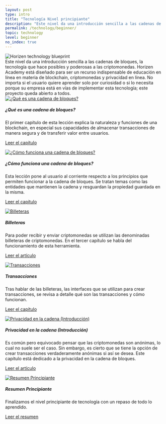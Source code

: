 ```yaml
---
layout: post
type: intro
title: "Tecnología Nivel principiante"
description: "Este nivel da una introducción sencilla a las cadenas de bloques, la tecnología que hace posibles a las criptomonedas."
permalink: /technology/beginner/
topic: technology
level: beginner
no_index: true
---
```


<div class="row mb-3">
    <div class="col-md-3">
        <img src="/assets/img/icons/topics/technology-blueprint.svg" alt="Horizen technology blueprint" class="lead-icon"/>
    </div>
    <div class="col-md-9 lead">
        Este nivel da una introducción sencilla a las cadenas de bloques, la tecnología que hace posibles y poderosas a las criptomonedas. Horizen Academy está diseñado para ser un recurso indispensable de educación en línea en materia de blockchain, criptomonedas y privacidad en línea. No importa si el usuario quiere aprender solo por curiosidad o si lo necesita porque su empresa está en vías de implementar esta tecnología; este proyecto queda abierto a todos.
    </div>
</div>

<div class="row mt-5">
    <div class="col-md-3">
        <a href="{{ site.baseurl }}{% post_url /technology/beginner/2020-01-01-what-is-a-blockchain %}">
            <img src="/assets/post_files/technology/beginner/intro/what_is_a_blockchain.svg" alt="¿Qué es una cadena de bloques?" />
        </a>
    </div>
    <div class="col-md-9">
        <h5 class="intro-article-title">¿Qué es una cadena de bloques?</h5>
        <p class="mb-1">
            El primer capítulo de esta lección explica la naturaleza y funciones de una blockchain, en especial sus capacidades de almacenar transacciones de manera segura y de transferir valor entre usuarios.
        </p>
        <p class="mb-0">
            <a class="font-weight-bold" href="{{ site.baseurl }}{% post_url /technology/beginner/2020-01-01-what-is-a-blockchain %}">Leer el capítulo</a>
        </p>
    </div>
</div>

<div class="row mt-5">
    <div class="col-md-3">
        <a href="{{ site.baseurl }}{% post_url /technology/beginner/2020-02-01-how-does-a-blockchain-work %}">
            <img src="/assets/post_files/technology/beginner/intro/how_does_a_blockchain_work.svg" alt="¿Cómo funciona una cadena de bloques?" />
        </a>
    </div>
    <div class="col-md-9">
        <h5 class="intro-article-title">¿Cómo funciona una cadena de bloques?</h5>
        <p class="mb-1">
            Esta lección pone al usuario al corriente respecto a los principios que permiten funcionar a la cadena de bloques. Se tratan temas como las entidades que mantienen la cadena y resguardan la propiedad guardada en la misma.
        </p>
        <p class="mb-0">
            <a class="font-weight-bold" href="{{ site.baseurl }}{% post_url /technology/beginner/2020-02-01-how-does-a-blockchain-work %}">Leer el capítulo</a>
        </p>
    </div>
</div>

<div class="row mt-5">
    <div class="col-md-3">
        <a href="{{ site.baseurl }}/technology/advanced/types-of-wallets/">
            <img src="/assets/post_files/technology/beginner/intro/wallets.svg" alt="Billeteras" />
        </a>
    </div>
    <div class="col-md-9">
        <h5 class="intro-article-title">Billeteras</h5>
        <p class="mb-1">
            Para poder recibir y enviar criptomonedas se utilizan las denominadas billeteras de criptomonedas. En el tercer capítulo se habla del funcionamiento de esta herramienta.
        </p>
        <p class="mb-0">
            <a class="font-weight-bold" href="{{ site.baseurl }}/technology/advanced/types-of-wallets/">Leer el artículo</a>
        </p>
    </div>
</div>

<div class="row mt-5">
    <div class="col-md-3">
        <a href="{{ site.baseurl }}{% post_url /technology/beginner/2020-04-01-transactions %}">
            <img src="/assets/post_files/technology/beginner/intro/transactions.svg" alt="Transacciones" />
        </a>
    </div>
    <div class="col-md-9">
        <h5 class="intro-article-title">Transacciones</h5>
        <p class="mb-1">
            Tras hablar de las billeteras, las interfaces que se utilizan para crear transacciones, se revisa a detalle qué son las transacciones y cómo funcionan.
        </p>
        <p class="mb-0">
            <a class="font-weight-bold" href="{{ site.baseurl }}{% post_url /technology/beginner/2020-04-01-transactions %}">Leer el capítulo</a>
        </p>
    </div>
</div>

<div class="row mt-5">
    <div class="col-md-3">
        <a href="{{ site.baseurl }}{% post_url /technology/beginner/2020-05-01-privacy-on-the-blockchain %}">
            <img src="/assets/post_files/technology/beginner/intro/privacy.svg" alt="Privacidad en la cadena (Introducción)" />
        </a>
    </div>
    <div class="col-md-9">
        <h5 class="intro-article-title">Privacidad en la cadena (Introducción)</h5>
        <p class="mb-1">
            Es común pero equivocado pensar que las criptomonedas son anónimas, lo cual no suele ser el caso. Sin embargo, es cierto que se tiene la opción de crear transacciones verdaderamente anónimas si así se desea. Este capítulo está dedicado a la privacidad en la cadena de bloques.
        </p>
        <p class="mb-0">
            <a class="font-weight-bold" href="{{ site.baseurl }}{% post_url /technology/beginner/2020-05-01-privacy-on-the-blockchain %}">Leer el artículo</a>
        </p>
    </div>
</div>

<div class="row mt-5">
    <div class="col-md-3">
        <a href="{{ site.baseurl }}{% post_url /technology/beginner/2020-06-01-summary-beginner-level %}">
            <img src="/assets/post_files/technology/beginner/intro/summary.svg" alt="Resumen Principiante" />
        </a>
    </div>
    <div class="col-md-9">
        <h5 class="intro-article-title">Resumen Principiante</h5>
        <p class="mb-1">
            Finalizamos el nivel principiante de tecnología con un repaso de todo lo aprendido.
        </p>
        <p class="mb-0">
            <a class="font-weight-bold" href="{{ site.baseurl }}{% post_url /technology/beginner/2020-06-01-summary-beginner-level %}">Leer el resumen</a>
        </p>
    </div>
</div>
